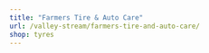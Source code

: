 ```yaml
---
title: "Farmers Tire & Auto Care"
url: /valley-stream/farmers-tire-and-auto-care/
shop: tyres
---
```

